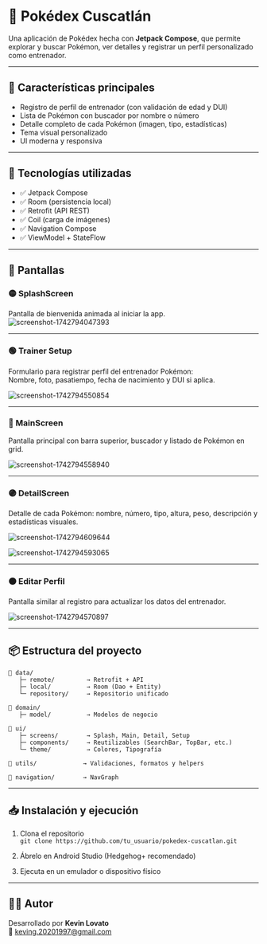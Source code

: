 # 📱 Pokédex Cuscatlán

Una aplicación de Pokédex hecha con **Jetpack Compose**, que permite explorar y buscar Pokémon, ver detalles y registrar un perfil personalizado como entrenador.

---

## 🚀 Características principales

- Registro de perfil de entrenador (con validación de edad y DUI)
- Lista de Pokémon con buscador por nombre o número
- Detalle completo de cada Pokémon (imagen, tipo, estadísticas)
- Tema visual personalizado
- UI moderna y responsiva

---

## 🧰 Tecnologías utilizadas

- ✅ Jetpack Compose
- ✅ Room (persistencia local)
- ✅ Retrofit (API REST)
- ✅ Coil (carga de imágenes)
- ✅ Navigation Compose
- ✅ ViewModel + StateFlow

---

## 📸 Pantallas

### 🟡 SplashScreen
Pantalla de bienvenida animada al iniciar la app.
![screenshot-1742794047393](https://github.com/user-attachments/assets/471d3c56-50a8-469c-9183-628acccd7215)


---

### 🟢 Trainer Setup
Formulario para registrar perfil del entrenador Pokémon:  
Nombre, foto, pasatiempo, fecha de nacimiento y DUI si aplica.

![screenshot-1742794550854](https://github.com/user-attachments/assets/60f8599c-1792-43a4-98fb-55d2f4c082ab)

---

### 🔵 MainScreen
Pantalla principal con barra superior, buscador y listado de Pokémon en grid.

![screenshot-1742794558940](https://github.com/user-attachments/assets/dedab99e-62b7-4b9e-a109-9e512897a7be)


---

### 🟣 DetailScreen
Detalle de cada Pokémon: nombre, número, tipo, altura, peso, descripción y estadísticas visuales.

![screenshot-1742794609644](https://github.com/user-attachments/assets/d1c3d50b-300e-4444-9569-663b3ff64385)

![screenshot-1742794593065](https://github.com/user-attachments/assets/ebe97cb4-9279-4e67-9a31-09725468262a)


---

### 🟠 Editar Perfil
Pantalla similar al registro para actualizar los datos del entrenador.

![screenshot-1742794570897](https://github.com/user-attachments/assets/a275e303-9222-458b-8dc3-5834f781d863)


---

## 📦 Estructura del proyecto

```
📁 data/
   ├─ remote/         → Retrofit + API
   ├─ local/          → Room (Dao + Entity)
   └─ repository/     → Repositorio unificado

📁 domain/
   ├─ model/          → Modelos de negocio

📁 ui/
   ├─ screens/        → Splash, Main, Detail, Setup
   ├─ components/     → Reutilizables (SearchBar, TopBar, etc.)
   └─ theme/          → Colores, Tipografía

📁 utils/             → Validaciones, formatos y helpers

📁 navigation/        → NavGraph
```

---

## 📥 Instalación y ejecución

1. Clona el repositorio  
   `git clone https://github.com/tu_usuario/pokedex-cuscatlan.git`

2. Ábrelo en Android Studio (Hedgehog+ recomendado)

3. Ejecuta en un emulador o dispositivo físico

---

## 🧑‍💻 Autor

Desarrollado por **Kevin Lovato**  
📧 keving.20201997@gmail.com
